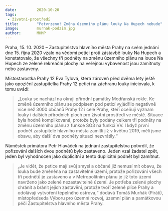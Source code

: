 ```yaml
---
date:         2020-10-20
tags:         
 - životní-prostředí
title:        "Potvrzeno! Změna územního plánu louky Na Hupech nebude"
image: 	      murnak-podzim.jpg
author:       MHMP
---
```


Praha, 15. 10. 2020 – Zastupitelstvo hlavního města Prahy na svém jednání dne 15. října 2020 vzalo na vědomí petici proti zástavbě louky Na Hupech a konstatovalo, že všechny tři podněty na změnu územního plánu na louce Na Hupech ze zelené rekreační plochy na veřejnou vybavenost jsou zamítnuty nebo zastaveny.

Místostarostka Prahy 12 Eva Tylová, která zároveň před dvěma lety ještě jako opoziční zastupitelka Prahy 12 petici na záchranu louky iniciovala, k tomu uvádí: 

> „Louka se nachází na okraji přírodní památky Modřanská rokle. Ke změně územního plánu se podpisem pod peticí vyjádřilo negativně více než 3000 občanů Prahy 12 i celé Prahy, kteří oceňují význam louky i dalších přírodních ploch pro životní prostředí ve městě. Situace byla hodně komplikovaná, protože byly podány celkem tři podněty na změnu územního plánu z funkce SO3 na funkci VV. I když první podnět zastupitelé hlavního města zamítli již v květnu 2019, měli jsme obavu, aby další dva podněty situaci nezvrátily.“

Náměstek primátora Petr Hlaváček na jednání zastupitelstva potvrdil, že pořizování dalších dvou podnětů bylo zastaveno. Jeden vzal žadatel zpět, jeden byl vyhodnocen jako duplicitní a tento duplicitní podnět byl zamítnut.

> „Je vidět, že petice mají svůj smysl a občané již nemusí mít obavu, že louka bude změněna na zastavitelné území, protože pořizování všech tří podnětů je zastaveno a v Metropolitním plánu je již toto území navrženo jako zelené nezastavitelné území. Je potřeba zelené plochy chránit a bránit jejich zastavění, protože tvoří zelené plíce Prahy a odolávají vytvoření tepelného ostrova,“ dodává Tomáš Murňák (Piráti), místopředseda Výboru pro územní rozvoj, územní plán a památkovou péči Zastupitelstva hlavního města Prahy. 

